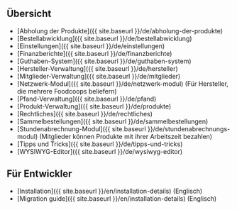 ## Übersicht

* [Abholung der Produkte]({{ site.baseurl }}/de/abholung-der-produkte)
* [Bestellabwicklung]({{ site.baseurl }}/de/bestellabwicklung)
* [Einstellungen]({{ site.baseurl }}/de/einstellungen)
* [Finanzberichte]({{ site.baseurl }}/de/finanzberichte)
* [Guthaben-System]({{ site.baseurl }}/de/guthaben-system)
* [Hersteller-Verwaltung]({{ site.baseurl }}/de/hersteller)
* [Mitglieder-Verwaltung]({{ site.baseurl }}/de/mitglieder)
* [Netzwerk-Modul]({{ site.baseurl }}/de/netzwerk-modul) (Für Hersteller, die mehrere Foodcoops beliefern)
* [Pfand-Verwaltung]({{ site.baseurl }}/de/pfand)
* [Produkt-Verwaltung]({{ site.baseurl }}/de/produkte)
* [Rechtliches]({{ site.baseurl }}/de/rechtliches)
* [Sammelbestellungen]({{ site.baseurl }}/de/sammelbestellungen)
* [Stundenabrechnung-Modul]({{ site.baseurl }}/de/stundenabrechnungs-modul) (Mitglieder können Produkte mit ihrer Arbeitszeit bezahlen)
* [Tipps und Tricks]({{ site.baseurl }}/de/tipps-und-tricks)
* [WYSIWYG-Editor]({{ site.baseurl }}/de/wysiwyg-editor)

## Für Entwickler
* [Installation]({{ site.baseurl }}/en/installation-details) (Englisch)
* [Migration guide]({{ site.baseurl }}/en/installation-details) (Englisch)
